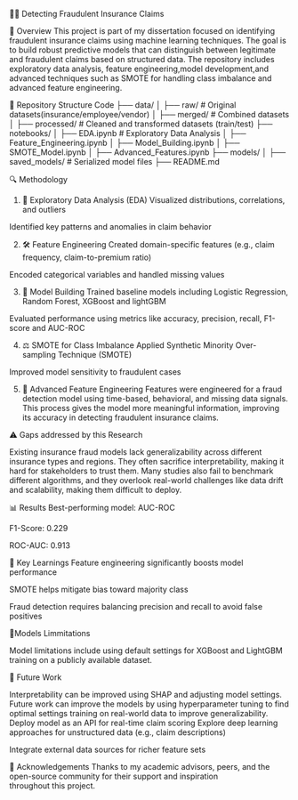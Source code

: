 🕵‍♂ Detecting Fraudulent Insurance Claims

📌 Overview
This project is part of my dissertation focused on identifying fraudulent insurance claims using machine learning techniques. 
The goal is to build robust predictive models that can distinguish between legitimate and fraudulent claims based on structured data. 
The repository includes exploratory data analysis, feature engineering,model development,and advanced techniques such as SMOTE for handling class imbalance and advanced feature engineering.

📂 Repository Structure
Code
├── data/
│   ├── raw/                # Original datasets(insurance/employee/vendor)
│   ├── merged/             # Combined datasets
│   ├── processed/          # Cleaned and transformed datasets (train/test)
├── notebooks/
│   ├── EDA.ipynb           # Exploratory Data Analysis
│   ├── Feature_Engineering.ipynb
│   ├── Model_Building.ipynb
│   ├── SMOTE_Model.ipynb
│   ├── Advanced_Features.ipynb
├── models/
│   ├── saved_models/       # Serialized model files
├── README.md

🔍 Methodology
1. 🧪 Exploratory Data Analysis (EDA)
Visualized distributions, correlations, and outliers

Identified key patterns and anomalies in claim behavior

2. 🛠 Feature Engineering
Created domain-specific features (e.g., claim frequency, claim-to-premium ratio)

Encoded categorical variables and handled missing values

3. 🤖 Model Building
Trained baseline models including Logistic Regression, Random Forest, XGBoost and lightGBM

Evaluated performance using metrics like accuracy, precision, recall, F1-score and AUC-ROC

4. ⚖ SMOTE for Class Imbalance
Applied Synthetic Minority Over-sampling Technique (SMOTE)

Improved model sensitivity to fraudulent cases

5. 🚀 Advanced Feature Engineering
Features were engineered for a fraud detection model using time-based, behavioral, and missing data signals.
This process gives the model more meaningful information, improving its accuracy in detecting fraudulent insurance claims.

⚠ Gaps addressed by this Research

Existing insurance fraud models lack generalizability across different insurance types and regions. 
They often sacrifice interpretability, making it hard for stakeholders to trust them.
Many studies also fail to benchmark different algorithms, and they overlook real-world challenges like data drift and scalability, making them difficult to deploy.

📊 Results
Best-performing model: AUC-ROC

F1-Score: 0.229

ROC-AUC: 0.913

🧠 Key Learnings
Feature engineering significantly boosts model performance

SMOTE helps mitigate bias toward majority class

Fraud detection requires balancing precision and recall to avoid false positives

🛑Models Limmitations

Model limitations include using default settings for XGBoost and LightGBM
training on a publicly available dataset.

🚀 Future Work

Interpretability can be improved using SHAP and adjusting model settings.
Future work can improve the models by using hyperparameter tuning to find optimal settings 
training on real-world data to improve generalizability.
Deploy model as an API for real-time claim scoring
Explore deep learning approaches for unstructured data (e.g., claim descriptions)

Integrate external data sources for richer feature sets

🙌 Acknowledgements
Thanks to my academic advisors, peers, and the open-source community for their support and inspiration throughout this project.
